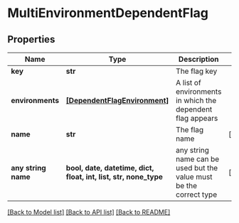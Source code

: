 # MultiEnvironmentDependentFlag


## Properties
Name | Type | Description | Notes
------------ | ------------- | ------------- | -------------
**key** | **str** | The flag key | 
**environments** | [**[DependentFlagEnvironment]**](DependentFlagEnvironment.md) | A list of environments in which the dependent flag appears | 
**name** | **str** | The flag name | [optional] 
**any string name** | **bool, date, datetime, dict, float, int, list, str, none_type** | any string name can be used but the value must be the correct type | [optional]

[[Back to Model list]](../README.md#documentation-for-models) [[Back to API list]](../README.md#documentation-for-api-endpoints) [[Back to README]](../README.md)


